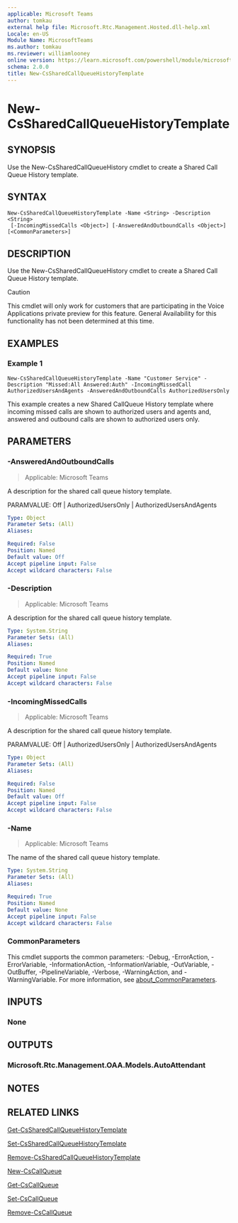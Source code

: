 ```yaml
---
applicable: Microsoft Teams
author: tomkau
external help file: Microsoft.Rtc.Management.Hosted.dll-help.xml
Locale: en-US
Module Name: MicrosoftTeams
ms.author: tomkau
ms.reviewer: williamlooney
online version: https://learn.microsoft.com/powershell/module/microsoftteams/New-CsSharedCallQueueHistoryTemplate
schema: 2.0.0
title: New-CsSharedCallQueueHistoryTemplate
---
```


# New-CsSharedCallQueueHistoryTemplate

## SYNOPSIS
Use the New-CsSharedCallQueueHistory cmdlet to create a Shared Call Queue History template.

## SYNTAX

```
New-CsSharedCallQueueHistoryTemplate -Name <String> -Description <String>
 [-IncomingMissedCalls <Object>] [-AnsweredAndOutboundCalls <Object>] [<CommonParameters>]
```

## DESCRIPTION
Use the New-CsSharedCallQueueHistory cmdlet to create a Shared Call Queue History template.

> [!CAUTION]
> This cmdlet will only work for customers that are participating in the Voice Applications private preview for this feature. General Availability for this functionality has not been determined at this time.

## EXAMPLES

### Example 1
```
New-CsSharedCallQueueHistoryTemplate -Name "Customer Service" -Description "Missed:All Answered:Auth" -IncomingMissedCall AuthorizedUsersAndAgents -AnsweredAndOutboundCalls AuthorizedUsersOnly
```

This example creates a new Shared CallQueue History template where incoming missed calls are shown to authorized users and agents and, answered and outbound calls are shown to authorized users only.

## PARAMETERS

### -AnsweredAndOutboundCalls

> Applicable: Microsoft Teams

A description for the shared call queue history template.

PARAMVALUE: Off | AuthorizedUsersOnly | AuthorizedUsersAndAgents

```yaml
Type: Object
Parameter Sets: (All)
Aliases:

Required: False
Position: Named
Default value: Off
Accept pipeline input: False
Accept wildcard characters: False
```

### -Description

> Applicable: Microsoft Teams

A description for the shared call queue history template.

```yaml
Type: System.String
Parameter Sets: (All)
Aliases:

Required: True
Position: Named
Default value: None
Accept pipeline input: False
Accept wildcard characters: False
```

### -IncomingMissedCalls

> Applicable: Microsoft Teams

A description for the shared call queue history template.

PARAMVALUE: Off | AuthorizedUsersOnly | AuthorizedUsersAndAgents

```yaml
Type: Object
Parameter Sets: (All)
Aliases:

Required: False
Position: Named
Default value: Off
Accept pipeline input: False
Accept wildcard characters: False
```

### -Name

> Applicable: Microsoft Teams

The name of the shared call queue history template.

```yaml
Type: System.String
Parameter Sets: (All)
Aliases:

Required: True
Position: Named
Default value: None
Accept pipeline input: False
Accept wildcard characters: False
```

### CommonParameters
This cmdlet supports the common parameters: -Debug, -ErrorAction, -ErrorVariable, -InformationAction, -InformationVariable, -OutVariable, -OutBuffer, -PipelineVariable, -Verbose, -WarningAction, and -WarningVariable. For more information, see [about_CommonParameters](https://go.microsoft.com/fwlink/?LinkID=113216).

## INPUTS

### None

## OUTPUTS

### Microsoft.Rtc.Management.OAA.Models.AutoAttendant

## NOTES

## RELATED LINKS

[Get-CsSharedCallQueueHistoryTemplate](./Get-CsSharedCallQueueHistoryTemplate.md)

[Set-CsSharedCallQueueHistoryTemplate](./Set-CsSharedCallQueueHistoryTemplate.md)

[Remove-CsSharedCallQueueHistoryTemplate](./Remove-CsSharedCallQueueHistoryTemplate.md)

[New-CsCallQueue](./New-CsCallQueue.md)

[Get-CsCallQueue](./Get-CsCallQueue.md)

[Set-CsCallQueue](./Set-CsCallQueue.md)

[Remove-CsCallQueue](./Remove-CsCallQueue.md)



